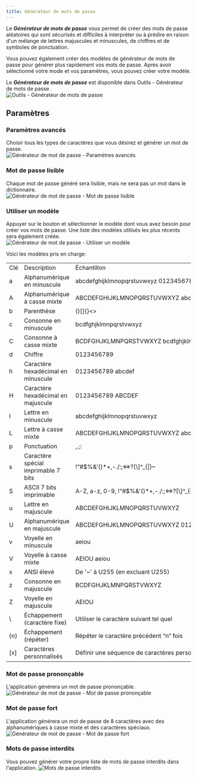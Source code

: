 ```yaml
---
title: Générateur de mots de passe
---
```

Le ***Générateur de mots de passe*** vous permet de créer des mots de passe aléatoires qui sont sécurisés et difficiles à interpréter ou à prédire en raison d'un mélange de lettres majuscules et minuscules, de chiffres et de symboles de ponctuation.  

Vous pouvez également créer des modèles de générateur de mots de passe pour générer plus rapidement vos mots de passe. Après avoir sélectionné votre mode et vos paramètres, vous pouvez créer votre modèle.  

Le ***Générateur de mots de passe*** est disponible dans Outils - Générateur de mots de passe .  
![Outils - Générateur de mots de passe](https://webdevolutions.azureedge.net/docs/fr/rdm/mac/clip4221.png) 

## Paramètres 

### Paramètres avancés 

Choisir tous les types de caractères que vous désirez et générer un mot de passe.  
![Générateur de mot de passe - Paramètres avancés](https://webdevolutions.azureedge.net/docs/fr/rdm/mac/clip0107.png) 

### Mot de passe lisible 

Chaque mot de passe généré sera lisible, mais ne sera pas un mot dans le dictionnaire.  
![Générateur de mot de passe - Mot de passe lisible](https://webdevolutions.azureedge.net/docs/fr/rdm/mac/clip0108.png) 

### Utiliser un modèle 

Appuyer sur le bouton et sélectionner le modèle dont vous avez besoin pour créer vos mots de passe. Une liste des modèles utilisés les plus récents sera également créée.  
![Générateur de mot de passe - Utiliser un modèle](https://webdevolutions.azureedge.net/docs/fr/rdm/mac/clip0109.png) 

Voici les modèles pris en charge:  

<table>
	<tr>
		<td>
Clé 
		</td>
		<td>
Description 
		</td>
		<td>
Échantillon 
		</td>
	</tr>
	<tr>
		<td>
a 
		</td>
		<td>
Alphanumérique en minuscule 
		</td>
		<td>
abcdefghijklmnopqrstuvwxyz 0123456789 
		</td>
	</tr>
	<tr>
		<td>
A 
		</td>
		<td>
Alphanumérique à casse mixte 
		</td>
		<td>
ABCDEFGHIJKLMNOPQRSTUVWXYZ abcdefghijklmnopqrstuvwxyz 0123456789 
		</td>
	</tr>
	<tr>
		<td>
b 
		</td>
		<td>
Parenthèse 
		</td>
		<td>
()[]{}<> 
		</td>
	</tr>
	<tr>
		<td>
c 
		</td>
		<td>
Consonne en minuscule 
		</td>
		<td>
bcdfghjklmnpqrstvwxyz 
		</td>
	</tr>
	<tr>
		<td>
C 
		</td>
		<td>
Consonne à casse mixte 
		</td>
		<td>
BCDFGHJKLMNPQRSTVWXYZ bcdfghjklmnpqrstvwxyz 
		</td>
	</tr>
	<tr>
		<td>
d 
		</td>
		<td>
Chiffre 
		</td>
		<td>
0123456789 
		</td>
	</tr>
	<tr>
		<td>
h 
		</td>
		<td>
Caractère hexadécimal en minuscule 
		</td>
		<td>
0123456789 abcdef 
		</td>
	</tr>
	<tr>
		<td>
H 
		</td>
		<td>
Caractère hexadécimal en majuscule 
		</td>
		<td>
0123456789 ABCDEF 
		</td>
	</tr>
	<tr>
		<td>
l 
		</td>
		<td>
Lettre en minuscule 
		</td>
		<td>
abcdefghijklmnopqrstuvwxyz 
		</td>
	</tr>
	<tr>
		<td>
L 
		</td>
		<td>
Lettre à casse mixte 
		</td>
		<td>
ABCDEFGHIJKLMNOPQRSTUVWXYZ abcdefghijklmnopqrstuvwxyz 
		</td>
	</tr>
	<tr>
		<td>
p 
		</td>
		<td>
Ponctuation 
		</td>
		<td>
,.;: 
		</td>
	</tr>
	<tr>
		<td>
s 
		</td>
		<td>
Caractère spécial imprimable 7 bits 
		</td>
		<td>
!“#$%&'()*+,-./:;<=>?[\]^_{|}~ 
		</td>
	</tr>
	<tr>
		<td>
S 
		</td>
		<td>
ASCII 7 bits imprimable 
		</td>
		<td>
A-Z, a-z, 0-9, !“#$%&'()*+,-./:;<=>?[\]^_{|}~ 
		</td>
	</tr>
	<tr>
		<td>
u 
		</td>
		<td>
Lettre en majuscule 
		</td>
		<td>
ABCDEFGHIJKLMNOPQRSTUVWXYZ 
		</td>
	</tr>
	<tr>
		<td>
U 
		</td>
		<td>
Alphanumérique en majuscule 
		</td>
		<td>
ABCDEFGHIJKLMNOPQRSTUVWXYZ 0123456789 
		</td>
	</tr>
	<tr>
		<td>
v 
		</td>
		<td>
Voyelle en minuscule 
		</td>
		<td>
aeiou 
		</td>
	</tr>
	<tr>
		<td>
V 
		</td>
		<td>
Voyelle à casse mixte 
		</td>
		<td>
AEIOU aeiou 
		</td>
	</tr>
	<tr>
		<td>
x 
		</td>
		<td>
ANSI élevé 
		</td>
		<td>
De '~' à U255 (en excluant U255) 
		</td>
	</tr>
	<tr>
		<td>
z 
		</td>
		<td>
Consonne en majuscule 
		</td>
		<td>
BCDFGHJKLMNPQRSTVWXYZ 
		</td>
	</tr>
	<tr>
		<td>
Z 
		</td>
		<td>
Voyelle en majuscule 
		</td>
		<td>
AEIOU 
		</td>
	</tr>
	<tr>
		<td>
\ 
		</td>
		<td>
Échappement (caractère fixe) 
		</td>
		<td>
Utiliser le caractère suivant tel quel 
		</td>
	</tr>
	<tr>
		<td>
{n} 
		</td>
		<td>
Échappement (répéter) 
		</td>
		<td>
Répéter le caractère précédent “n“ fois 
		</td>
	</tr>
	<tr>
		<td>
[x] 
		</td>
		<td>
Caractères personnalisés 
		</td>
		<td>
Définir une séquence de caractères personnalisée 
		</td>
	</tr>
</table>

### Mot de passe prononçable 

L'application générera un mot de passe prononçable.  
![Générateur de mot de passe - Mot de passe prononçable](https://webdevolutions.azureedge.net/docs/fr/rdm/mac/clip0153.png) 

### Mot de passe fort 

L'application générera un mot de passe de 8 caractères avec des alphanumériques à casse mixte et des caractères spéciaux.  
![Générateur de mot de passe - Mot de passe fort](https://webdevolutions.azureedge.net/docs/fr/rdm/mac/clip0154.png) 

### Mots de passe interdits 

Vous pouvez générer votre propre liste de mots de passe interdits dans l'application. 
![Mots de passe interdits](https://webdevolutions.azureedge.net/docs/fr/rdm/mac/clip0164.png) 
